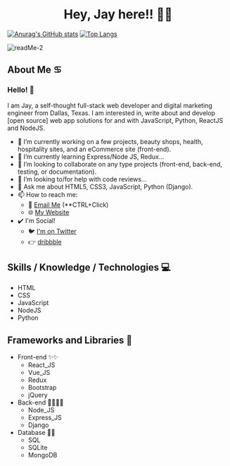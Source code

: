 # <h1 align="center">Hey, Jay here!! :wave::wave:</h1>

[![Anurag's GitHub stats](https://github-readme-stats.vercel.app/api?username=jkalio52&count_private=true&show_icons=true&theme=tokyonight)](https://github.com/anuraghazra/github-readme-stats)
[![Top Langs](https://github-readme-stats.vercel.app/api/top-langs/?username=jkalio52&layout=compact&theme=merko)](https://github.com/anuraghazra/github-readme-stats)
<!--[![My GitHub Language Stats](https://github-readme-stats.vercel.app/api/top-langs/?username=jkalio52&langs_count=5&theme=tokyonight)]()-->


![readMe-2](https://user-images.githubusercontent.com/30821820/120253269-8cc5ac00-c24c-11eb-82bf-78d8f37b31d2.png)

## About Me :cancer:

### Hello! 👋

I am Jay, a self-thought full-stack web developer and digital marketing engineer from Dallas, Texas. I am interested in, write about and develop [open source] web app solutions for and with JavaScript, Python, ReactJS and NodeJS.

- 🔭 I’m currently working on a few projects, beauty shops, health, hospitality sites, and an eCommerce site (front-end).
- :memo: I’m currently learning Express/Node JS, Redux...
- 👯 I’m looking to collaborate on any type projects (front-end, back-end, testing, or documentation).
- 🤔 I’m looking to/for help with code reviews...
- 💬 Ask me about HTML5, CSS3, JavaScript, Python (Django).
- 📫 How to reach me:
  - :e-mail: [Email Me](mailto:jay@pediawebservices.com) (**CTRL+Click)
  - :globe_with_meridians: [My Website](https://www.pediadigital.com)
- :heavy_check_mark: I'm Social!
  - :bird: [I'm on Twitter](https://twitter.com/jay52_tx)
  - :point_right: [dribbble](https://dribbble.com/)

## Skills / Knowledge / Technologies :computer:
  - HTML
  - CSS
  - JavaScript
  - NodeJS
  - Python

## Frameworks and Libraries :compass:
  - Front-end :sparkles::sparkles:
    * React_JS
    * Vue_JS
    * Redux
    * Bootstrap
    * jQuery
  - Back-end :mage_man::mage_man:
    * Node_JS
    * Express_JS
    * Django
  - Database :sparkling_heart::sparkling_heart:
    * SQL
    * SQLite
    * MongoDB

<!--
**Jkalio52/Jkalio52** is a ✨ _special_ ✨ repository because its `README.md` (this file) appears on your GitHub profile.

Here are some ideas to get you started:

- 🔭 I’m currently working on ...
- 🌱 I’m currently learning ...
- 👯 I’m looking to collaborate on ...
- 🤔 I’m looking for help with ...
- 💬 Ask me about ...
- 📫 How to reach me: ...
- 😄 Pronouns: ...
- ⚡ Fun fact: ...


Widget help: 
https://github.com/anuraghazra/github-readme-stats
-->
